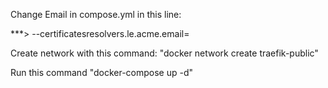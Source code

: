 

Change Email in compose.yml in this line: 

***> --certificatesresolvers.le.acme.email=

Create network with this command: "docker network create traefik-public"


Run this command "docker-compose up -d"
